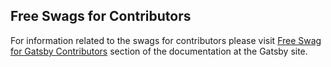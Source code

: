 ## Free Swags for Contributors

For information related to the swags for contributors please visit [Free Swag for Gatsby Contributors](https://www.gatsbyjs.com/contributing/contributor-swag/) section of the documentation 
at the Gatsby site.
